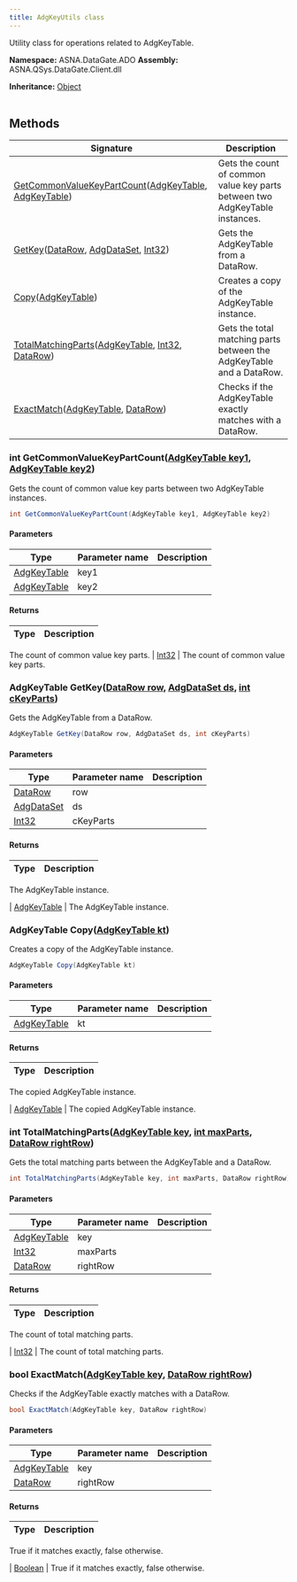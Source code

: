 ```yaml
---
title: AdgKeyUtils class
---
```


Utility class for operations related to AdgKeyTable.

**Namespace:** ASNA.DataGate.ADO
**Assembly:** ASNA.QSys.DataGate.Client.dll

**Inheritance:** [Object](https://docs.microsoft.com/en-us/dotnet/api/system.object)
<br>
<br>

## Methods

| Signature | Description |
| --- | --- |
| [GetCommonValueKeyPartCount](#getcommonvaluekeypartcount-adgkeytable-adgkeytable-)([AdgKeyTable](/reference/data-gate-client/adg-key-table.html), [AdgKeyTable](/reference/data-gate-client/adg-key-table.html)) | Gets the count of common value key parts between two AdgKeyTable instances.
| [GetKey](#getkey-datarow-adgdataset-int32-)([DataRow](https://learn.microsoft.com/en-us/dotnet/api/system.data.datarow?view=net-8.0), [AdgDataSet](/reference/data-gate-client/adg-data-set.html), [Int32](https://docs.microsoft.com/en-us/dotnet/api/system.int32)) | Gets the AdgKeyTable from a DataRow.
| [Copy](#copy-adgkeytable-)([AdgKeyTable](/reference/data-gate-client/adg-key-table.html)) | Creates a copy of the AdgKeyTable instance.
| [TotalMatchingParts](#totalmatchingparts-adgkeytable-int32-datarow-)([AdgKeyTable](/reference/data-gate-client/adg-key-table.html), [Int32](https://docs.microsoft.com/en-us/dotnet/api/system.int32), [DataRow](https://learn.microsoft.com/en-us/dotnet/api/system.data.datarow?view=net-8.0)) | Gets the total matching parts between the AdgKeyTable and a DataRow.
| [ExactMatch](#exactmatch-adgkeytable-datarow-)([AdgKeyTable](/reference/data-gate-client/adg-key-table.html), [DataRow](https://learn.microsoft.com/en-us/dotnet/api/system.data.datarow?view=net-8.0)) | Checks if the AdgKeyTable exactly matches with a DataRow.

### int GetCommonValueKeyPartCount([AdgKeyTable key1](/reference/data-gate-client/adg-key-table.html), [AdgKeyTable key2](/reference/data-gate-client/adg-key-table.html))

Gets the count of common value key parts between two AdgKeyTable instances.

```cs
int GetCommonValueKeyPartCount(AdgKeyTable key1, AdgKeyTable key2)
```

#### Parameters
| Type | Parameter name | Description
| --- | --- | ---
| [AdgKeyTable](/reference/data-gate-client/adg-key-table.html) | key1 | 
| [AdgKeyTable](/reference/data-gate-client/adg-key-table.html) | key2 | 

#### Returns
| Type | Description
| --- | ---
The count of common value key parts.
| [Int32](https://docs.microsoft.com/en-us/dotnet/api/system.int32) | The count of common value key parts.

### AdgKeyTable GetKey([DataRow row](https://learn.microsoft.com/en-us/dotnet/api/system.data.datarow?view=net-8.0), [AdgDataSet ds](/reference/data-gate-client/adg-data-set.html), [int cKeyParts](https://learn.microsoft.com/en-us/dotnet/csharp/language-reference/builtin-types/integral-numeric-types))

Gets the AdgKeyTable from a DataRow.

```cs
AdgKeyTable GetKey(DataRow row, AdgDataSet ds, int cKeyParts)
```

#### Parameters
| Type | Parameter name | Description
| --- | --- | ---
| [DataRow](https://learn.microsoft.com/en-us/dotnet/api/system.data.datarow?view=net-8.0) | row | 
| [AdgDataSet](/reference/data-gate-client/adg-data-set.html) | ds | 
| [Int32](https://docs.microsoft.com/en-us/dotnet/api/system.int32) | cKeyParts | 

#### Returns
| Type | Description
| --- | ---
The AdgKeyTable instance.

| [AdgKeyTable](/reference/data-gate-client/adg-key-table.html) | The AdgKeyTable instance.

### AdgKeyTable Copy([AdgKeyTable kt](/reference/data-gate-client/adg-key-table.html))

Creates a copy of the AdgKeyTable instance.

```cs
AdgKeyTable Copy(AdgKeyTable kt)
```

#### Parameters
| Type | Parameter name | Description
| --- | --- | ---
| [AdgKeyTable](/reference/data-gate-client/adg-key-table.html) | kt | 

#### Returns
| Type | Description
| --- | ---
The copied AdgKeyTable instance.

| [AdgKeyTable](/reference/data-gate-client/adg-key-table.html) | The copied AdgKeyTable instance.

### int TotalMatchingParts([AdgKeyTable key](/reference/data-gate-client/adg-key-table.html), [int maxParts](https://learn.microsoft.com/en-us/dotnet/csharp/language-reference/builtin-types/integral-numeric-types), [DataRow rightRow](https://learn.microsoft.com/en-us/dotnet/api/system.data.datarow?view=net-8.0))

Gets the total matching parts between the AdgKeyTable and a DataRow.

```cs
int TotalMatchingParts(AdgKeyTable key, int maxParts, DataRow rightRow)
```

#### Parameters
| Type | Parameter name | Description
| --- | --- | ---
| [AdgKeyTable](/reference/data-gate-client/adg-key-table.html) | key | 
| [Int32](https://docs.microsoft.com/en-us/dotnet/api/system.int32) | maxParts | 
| [DataRow](https://learn.microsoft.com/en-us/dotnet/api/system.data.datarow?view=net-8.0) | rightRow | 

#### Returns
| Type | Description
| --- | ---
The count of total matching parts.

| [Int32](https://docs.microsoft.com/en-us/dotnet/api/system.int32) | The count of total matching parts.

### bool ExactMatch([AdgKeyTable key](/reference/data-gate-client/adg-key-table.html), [DataRow rightRow](https://learn.microsoft.com/en-us/dotnet/api/system.data.datarow?view=net-8.0))

Checks if the AdgKeyTable exactly matches with a DataRow.

```cs
bool ExactMatch(AdgKeyTable key, DataRow rightRow)
```

#### Parameters
| Type | Parameter name | Description
| --- | --- | ---
| [AdgKeyTable](/reference/data-gate-client/adg-key-table.html) | key | 
| [DataRow](https://learn.microsoft.com/en-us/dotnet/api/system.data.datarow?view=net-8.0) | rightRow | 

#### Returns
| Type | Description
| --- | ---
True if it matches exactly, false otherwise.

| [Boolean](https://docs.microsoft.com/en-us/dotnet/api/system.boolean) | True if it matches exactly, false otherwise.
